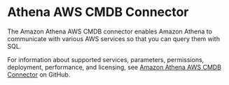 # Athena AWS CMDB Connector<a name="athena-prebuilt-data-connectors-cmdb"></a>

The Amazon Athena AWS CMDB connector enables Amazon Athena to communicate with various AWS services so that you can query them with SQL\.

For information about supported services, parameters, permissions, deployment, performance, and licensing, see [Amazon Athena AWS CMDB Connector](https://github.com/awslabs/aws-athena-query-federation/tree/master/athena-aws-cmdb) on GitHub\.